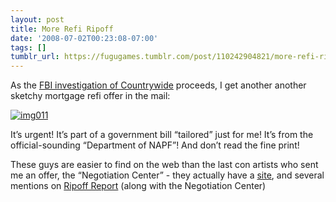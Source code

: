 ```yaml
---
layout: post
title: More Refi Ripoff
date: '2008-07-02T00:23:08-07:00'
tags: []
tumblr_url: https://fugugames.tumblr.com/post/110242904821/more-refi-ripoff
---
```

As the [FBI investigation of Countrywide](http://money.cnn.com/2008/03/08/news/companies/countrywide_FBI/index.htm) proceeds, I get another another sketchy mortgage refi offer in the mail:

[![](http://itshardtofondlepenguins.com/wp-content/uploads/2008/07/img011.jpg "img011")](http://itshardtofondlepenguins.com/wp-content/uploads/2008/07/img011.jpg)

It’s urgent! It’s part of a government bill “tailored” just for me! It’s from the official-sounding “Department of NAPF”! And don’t read the fine print!

These guys are easier to find on the web than the last con artists who sent me an offer, the “Negotiation Center” - they actually have a [site](http://www.premierfunding.com/), and several mentions on [Ripoff Report](http://www.ripoffreport.com/) (along with the Negotiation Center)

